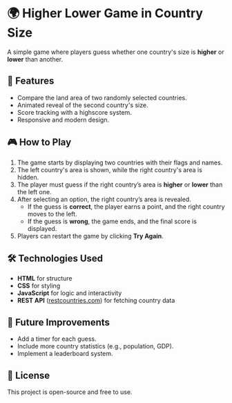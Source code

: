 # 🌍 Higher Lower Game in Country Size  

A simple game where players guess whether one country's size is **higher** or **lower** than another.  

## 🚀 Features  
- Compare the land area of two randomly selected countries.  
- Animated reveal of the second country's size.  
- Score tracking with a highscore system.  
- Responsive and modern design.  

## 🎮 How to Play  
1. The game starts by displaying two countries with their flags and names.  
2. The left country's area is shown, while the right country's area is hidden.  
3. The player must guess if the right country’s area is **higher** or **lower** than the left one.  
4. After selecting an option, the right country’s area is revealed.  
   - If the guess is **correct**, the player earns a point, and the right country moves to the left.  
   - If the guess is **wrong**, the game ends, and the final score is displayed.  
5. Players can restart the game by clicking **Try Again**.  

## 🛠️ Technologies Used  
- **HTML** for structure  
- **CSS** for styling  
- **JavaScript** for logic and interactivity  
- **REST API** ([restcountries.com](https://restcountries.com/v3.1/all)) for fetching country data  

## 📌 Future Improvements  
- Add a timer for each guess.  
- Include more country statistics (e.g., population, GDP).  
- Implement a leaderboard system.  

## 📜 License  
This project is open-source and free to use.  